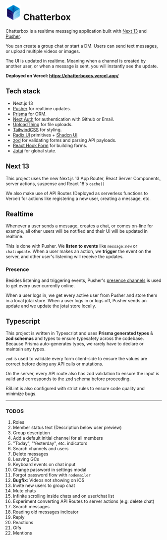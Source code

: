 # <img src="./public/images/logo.png" width="50" height="50" /> Chatterbox

Chatterbox is a realtime messaging application built with [Next 13](https://nextjs.org/) and [Pusher](https://pusher.com/).

You can create a group chat or start a DM. Users can send text messages, or upload multiple videos or images.

The UI is updated in realtime. Meaning when a channel is created by another user, or when a message is sent, you will instantly see the update.

**Deployed on Vercel: https://chatterboxes.vercel.app/**

## Tech stack

- Next.js 13
- [Pusher](https://pusher.com/) for realtime updates.
- [Prisma](https://www.prisma.io/) for ORM.
- [Next Auth](https://next-auth.js.org/) for authentication with Github or Email.
- [UploadThing](https://uploadthing.com/) for file uploads.
- [TailwindCSS](https://tailwindcss.com/) for styling.
- [Radix UI](https://www.radix-ui.com/) primitives + [Shadcn UI](https://ui.shadcn.com/)
- [zod](https://zod.dev/) for validating forms and parsing API payloads.
- [React Hook Form](https://react-hook-form.com/) for building forms.
- [Jotai](https://jotai.org/) for global state.

## Next 13

This project uses the new Next.js 13 App Router, React Server Components, server actions, suspense and React 18's `cache()`

We also make use of API Routes (Deployed as serverless functions to Vercel) for actions like registering a new user, creating a message, etc.

## Realtime

Whenever a user sends a message, creates a chat, or comes on-line for example, all other users will be notified and their UI will be updated in realtime.

This is done with Pusher. We **listen to events** like `message:new` or `chat:update`. When a user makes an action, we **trigger** the event on the server, and other user's listening will receive the updates.

### Presence

Besides listening and triggering events, Pusher's [presence channels](https://pusher.com/docs/channels/using_channels/presence-channels/) is used to get every user currently online.

When a user logs in, we get every active user from Pusher and store them in a local jotai store. When a user logs in or logs off, Pusher sends an update and we update the jotai store locally.

## Typescript

This project is written in Typescript and uses **Prisma generated types** & **zod schemas** and types to ensure typesafety across the codebase. Because Prisma auto-generates types, we rarely have to declare or maintain any types.

`zod` is used to validate every form client-side to ensure the values are correct before doing any API calls or mutations.

On the server, every API route also has zod validation to ensure the input is valid and corresponds to the zod schema before proceeding.

ESLint is also configured with strict rules to ensure code quality and minimize bugs.

---

### TODOS

1. Roles
2. Member status text (Description below user preview)
3. Group description
4. Add a default initial channel for all members
5. "Today", "Yesterday", etc. indicators
6. Search channels and users
7. Delete messages
8. Leaving GCs
9. Keyboard events on chat input
10. Change password in settings modal
11. Forgot password flow with `nodemailer`
12. **Bugfix**: Videos not showing on iOS
13. Invite new users to group chat
14. Mute chats
15. Infinite scrolling inside chats and on user/chat list
16. Experiment converting API Routes to server actions (e.g: delete chat)
17. Search messages
18. Reading old messages indicator
19. Reply
20. Reactions
21. Gifs
22. Mentions

